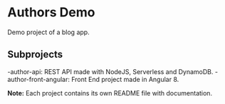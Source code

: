 # Authors Demo

Demo project of a blog app.


## Subprojects

-author-api: REST API made with NodeJS, Serverless and DynamoDB.
-author-front-angular: Front End project made in Angular 8.

**Note:** Each project contains its own README file with documentation. 



